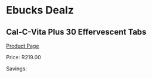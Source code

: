 
# Ebucks Dealz
## Cal-C-Vita Plus 30 Effervescent Tabs
[Product Page](https://www.ebucks.com/web/shop/productSelected.do?prodId=1133321668&catId=1133291653)

Price: R219.00

Savings: 


	